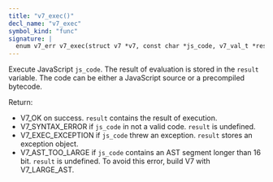 ```yaml
---
title: "v7_exec()"
decl_name: "v7_exec"
symbol_kind: "func"
signature: |
  enum v7_err v7_exec(struct v7 *v7, const char *js_code, v7_val_t *result);
---
```


Execute JavaScript `js_code`. The result of evaluation is stored in
the `result` variable.
The code can be either a JavaScript source or a precompiled bytecode.

Return:

 - V7_OK on success. `result` contains the result of execution.
 - V7_SYNTAX_ERROR if `js_code` in not a valid code. `result` is undefined.
 - V7_EXEC_EXCEPTION if `js_code` threw an exception. `result` stores
   an exception object.
 - V7_AST_TOO_LARGE if `js_code` contains an AST segment longer than 16 bit.
   `result` is undefined. To avoid this error, build V7 with V7_LARGE_AST. 

